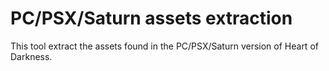 # PC/PSX/Saturn assets extraction
<p>This tool extract the assets found in the PC/PSX/Saturn version of Heart of Darkness.</p>